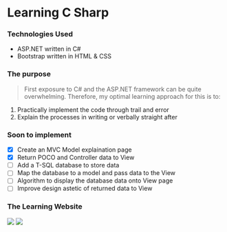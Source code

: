 ﻿# Learning C Sharp

### Technologies Used

- ASP.NET written in C#
- Bootstrap written in HTML & CSS

### The purpose

> First exposure to C# and the ASP.NET framework can be quite overwhelming. Therefore, my optimal learning approach for this is to:
1. Practically implement the code through trail and error
2. Explain the processes in writing or verbally straight after

### Soon to implement
- [x] Create an MVC Model explaination page
- [x] Return POCO and Controller data to View
- [ ] Add a T-SQL database to store data
- [ ] Map the database to a model and pass data to the View
- [ ] Algorithm to display the database data onto View page
- [ ] Improve design astetic of returned data to View

### The Learning Website

<img src="https://user-images.githubusercontent.com/63508057/108633809-3a673900-746e-11eb-9c22-d23b3ed33dc7.png">
<img src="https://user-images.githubusercontent.com/63508057/108636810-95555c00-747f-11eb-9f54-81bb25558549.png">

